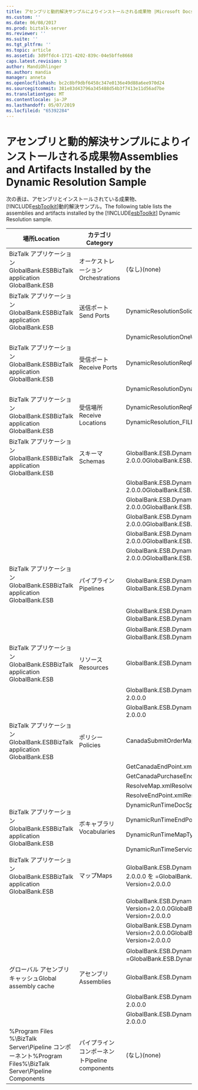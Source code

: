 ```yaml
---
title: アセンブリと動的解決サンプルによりインストールされる成果物 |Microsoft Docs
ms.custom: ''
ms.date: 06/08/2017
ms.prod: biztalk-server
ms.reviewer: ''
ms.suite: ''
ms.tgt_pltfrm: ''
ms.topic: article
ms.assetid: 3d9ffdc4-1721-4202-839c-04e5bffe8668
caps.latest.revision: 3
author: MandiOhlinger
ms.author: mandia
manager: anneta
ms.openlocfilehash: bc2c8bf9dbf6458c347e0136e49d88a6ee970d24
ms.sourcegitcommit: 381e83d43796a345488d54b3f7413e11d56ad7be
ms.translationtype: MT
ms.contentlocale: ja-JP
ms.lasthandoff: 05/07/2019
ms.locfileid: "65392284"
---
```

# <a name="assemblies-and-artifacts-installed-by-the-dynamic-resolution-sample"></a><span data-ttu-id="6fd30-102">アセンブリと動的解決サンプルによりインストールされる成果物</span><span class="sxs-lookup"><span data-stu-id="6fd30-102">Assemblies and Artifacts Installed by the Dynamic Resolution Sample</span></span>
<span data-ttu-id="6fd30-103">次の表は、アセンブリとインストールされている成果物、[!INCLUDE[esbToolkit](../includes/esbtoolkit-md.md)]動的解決サンプル。</span><span class="sxs-lookup"><span data-stu-id="6fd30-103">The following table lists the assemblies and artifacts installed by the [!INCLUDE[esbToolkit](../includes/esbtoolkit-md.md)] Dynamic Resolution sample.</span></span>  
  
|<span data-ttu-id="6fd30-104">場所</span><span class="sxs-lookup"><span data-stu-id="6fd30-104">Location</span></span>|<span data-ttu-id="6fd30-105">カテゴリ</span><span class="sxs-lookup"><span data-stu-id="6fd30-105">Category</span></span>|<span data-ttu-id="6fd30-106">コンポーネントの名前とバージョン</span><span class="sxs-lookup"><span data-stu-id="6fd30-106">Name and version of the component</span></span>|  
|--------------|--------------|---------------------------------------|  
|<span data-ttu-id="6fd30-107">BizTalk アプリケーション GlobalBank.ESB</span><span class="sxs-lookup"><span data-stu-id="6fd30-107">BizTalk application GlobalBank.ESB</span></span>|<span data-ttu-id="6fd30-108">オーケストレーション</span><span class="sxs-lookup"><span data-stu-id="6fd30-108">Orchestrations</span></span>|<span data-ttu-id="6fd30-109">(なし)</span><span class="sxs-lookup"><span data-stu-id="6fd30-109">(none)</span></span>|  
|<span data-ttu-id="6fd30-110">BizTalk アプリケーション GlobalBank.ESB</span><span class="sxs-lookup"><span data-stu-id="6fd30-110">BizTalk application GlobalBank.ESB</span></span>|<span data-ttu-id="6fd30-111">送信ポート</span><span class="sxs-lookup"><span data-stu-id="6fd30-111">Send Ports</span></span>|<span data-ttu-id="6fd30-112">DynamicResolutionSolicitResp</span><span class="sxs-lookup"><span data-stu-id="6fd30-112">DynamicResolutionSolicitResp</span></span>|  
|||<span data-ttu-id="6fd30-113">DynamicResolutionOneWay</span><span class="sxs-lookup"><span data-stu-id="6fd30-113">DynamicResolutionOneWay</span></span>|  
|<span data-ttu-id="6fd30-114">BizTalk アプリケーション GlobalBank.ESB</span><span class="sxs-lookup"><span data-stu-id="6fd30-114">BizTalk application GlobalBank.ESB</span></span>|<span data-ttu-id="6fd30-115">受信ポート</span><span class="sxs-lookup"><span data-stu-id="6fd30-115">Receive Ports</span></span>|<span data-ttu-id="6fd30-116">DynamicResolutionReqResp</span><span class="sxs-lookup"><span data-stu-id="6fd30-116">DynamicResolutionReqResp</span></span>|  
|||<span data-ttu-id="6fd30-117">DynamicResolution</span><span class="sxs-lookup"><span data-stu-id="6fd30-117">DynamicResolution</span></span>|  
|<span data-ttu-id="6fd30-118">BizTalk アプリケーション GlobalBank.ESB</span><span class="sxs-lookup"><span data-stu-id="6fd30-118">BizTalk application GlobalBank.ESB</span></span>|<span data-ttu-id="6fd30-119">受信場所</span><span class="sxs-lookup"><span data-stu-id="6fd30-119">Receive Locations</span></span>|<span data-ttu-id="6fd30-120">DynamicResolutionReqResp_SOAP</span><span class="sxs-lookup"><span data-stu-id="6fd30-120">DynamicResolutionReqResp_SOAP</span></span><br /><br /> <span data-ttu-id="6fd30-121">DynamicResolution_FILE</span><span class="sxs-lookup"><span data-stu-id="6fd30-121">DynamicResolution_FILE</span></span>|  
|<span data-ttu-id="6fd30-122">BizTalk アプリケーション GlobalBank.ESB</span><span class="sxs-lookup"><span data-stu-id="6fd30-122">BizTalk application GlobalBank.ESB</span></span>|<span data-ttu-id="6fd30-123">スキーマ</span><span class="sxs-lookup"><span data-stu-id="6fd30-123">Schemas</span></span>|<span data-ttu-id="6fd30-124">GlobalBank.ESB.DynamicResolution.Schemas.CNPurchaseOrderResponse Version 2.0.0.0</span><span class="sxs-lookup"><span data-stu-id="6fd30-124">GlobalBank.ESB.DynamicResolution.Schemas.CNPurchaseOrderResponse Version 2.0.0.0</span></span>|  
|||<span data-ttu-id="6fd30-125">GlobalBank.ESB.DynamicResolution.Schemas.NAOrderDoc Version 2.0.0.0</span><span class="sxs-lookup"><span data-stu-id="6fd30-125">GlobalBank.ESB.DynamicResolution.Schemas.NAOrderDoc Version 2.0.0.0</span></span>|  
|||<span data-ttu-id="6fd30-126">GlobalBank.ESB.DynamicResolution.Schemas.NAOrderResponse Version 2.0.0.0</span><span class="sxs-lookup"><span data-stu-id="6fd30-126">GlobalBank.ESB.DynamicResolution.Schemas.NAOrderResponse Version 2.0.0.0</span></span>|  
|||<span data-ttu-id="6fd30-127">GlobalBank.ESB.DynamicResolution.Schemas.CNOrderDoc Version 2.0.0.0</span><span class="sxs-lookup"><span data-stu-id="6fd30-127">GlobalBank.ESB.DynamicResolution.Schemas.CNOrderDoc Version 2.0.0.0</span></span>|  
|||<span data-ttu-id="6fd30-128">GlobalBank.ESB.DynamicResolution.Schemas.CNOrderResponse Version 2.0.0.0</span><span class="sxs-lookup"><span data-stu-id="6fd30-128">GlobalBank.ESB.DynamicResolution.Schemas.CNOrderResponse Version 2.0.0.0</span></span>|  
|||<span data-ttu-id="6fd30-129">GlobalBank.ESB.DynamicResolution.Schemas.CNPurchaseOrderDoc Version 2.0.0.0</span><span class="sxs-lookup"><span data-stu-id="6fd30-129">GlobalBank.ESB.DynamicResolution.Schemas.CNPurchaseOrderDoc Version 2.0.0.0</span></span>|  
|<span data-ttu-id="6fd30-130">BizTalk アプリケーション GlobalBank.ESB</span><span class="sxs-lookup"><span data-stu-id="6fd30-130">BizTalk application GlobalBank.ESB</span></span>|<span data-ttu-id="6fd30-131">パイプライン</span><span class="sxs-lookup"><span data-stu-id="6fd30-131">Pipelines</span></span>|<span data-ttu-id="6fd30-132">GlobalBank.ESB.DynamicResolution.Pipelines.ESBReceiveSendXMLXML バージョン 2.0.0.0 以降</span><span class="sxs-lookup"><span data-stu-id="6fd30-132">GlobalBank.ESB.DynamicResolution.Pipelines.ESBReceiveSendXMLXML Version 2.0.0.0</span></span>|  
|||<span data-ttu-id="6fd30-133">GlobalBank.ESB.DynamicResolution.Pipelines.ESBReceiveXML バージョン 2.0.0.0 以降</span><span class="sxs-lookup"><span data-stu-id="6fd30-133">GlobalBank.ESB.DynamicResolution.Pipelines.ESBReceiveXML Version 2.0.0.0</span></span>|  
|||<span data-ttu-id="6fd30-134">GlobalBank.ESB.DynamicResolution.Pipelines.ESBPassThrough バージョン 2.0.0.0 以降</span><span class="sxs-lookup"><span data-stu-id="6fd30-134">GlobalBank.ESB.DynamicResolution.Pipelines.ESBPassThrough Version 2.0.0.0</span></span>|  
|<span data-ttu-id="6fd30-135">BizTalk アプリケーション GlobalBank.ESB</span><span class="sxs-lookup"><span data-stu-id="6fd30-135">BizTalk application GlobalBank.ESB</span></span>|<span data-ttu-id="6fd30-136">リソース</span><span class="sxs-lookup"><span data-stu-id="6fd30-136">Resources</span></span>|<span data-ttu-id="6fd30-137">GlobalBank.ESB.DynamicResolution.Pipelines Version 2.0.0.0</span><span class="sxs-lookup"><span data-stu-id="6fd30-137">GlobalBank.ESB.DynamicResolution.Pipelines Version 2.0.0.0</span></span>|  
|||<span data-ttu-id="6fd30-138">GlobalBank.ESB.DynamicResolution.Schemas バージョン 2.0.0.0 以降</span><span class="sxs-lookup"><span data-stu-id="6fd30-138">GlobalBank.ESB.DynamicResolution.Schemas Version 2.0.0.0</span></span>|  
|||<span data-ttu-id="6fd30-139">GlobalBank.ESB.DynamicResolution.Transforms Version 2.0.0.0</span><span class="sxs-lookup"><span data-stu-id="6fd30-139">GlobalBank.ESB.DynamicResolution.Transforms Version 2.0.0.0</span></span>|  
|<span data-ttu-id="6fd30-140">BizTalk アプリケーション GlobalBank.ESB</span><span class="sxs-lookup"><span data-stu-id="6fd30-140">BizTalk application GlobalBank.ESB</span></span>|<span data-ttu-id="6fd30-141">ポリシー</span><span class="sxs-lookup"><span data-stu-id="6fd30-141">Policies</span></span>|<span data-ttu-id="6fd30-142">CanadaSubmitOrderMaps.xml</span><span class="sxs-lookup"><span data-stu-id="6fd30-142">CanadaSubmitOrderMaps.xml</span></span>|  
|||<span data-ttu-id="6fd30-143">GetCanadaEndPoint.xml</span><span class="sxs-lookup"><span data-stu-id="6fd30-143">GetCanadaEndPoint.xml</span></span>|  
|||<span data-ttu-id="6fd30-144">GetCanadaPurchaseEndPoint.xml</span><span class="sxs-lookup"><span data-stu-id="6fd30-144">GetCanadaPurchaseEndPoint.xml</span></span>|  
|||<span data-ttu-id="6fd30-145">ResolveMap.xml</span><span class="sxs-lookup"><span data-stu-id="6fd30-145">ResolveMap.xml</span></span>|  
|||<span data-ttu-id="6fd30-146">ResolveEndPoint.xml</span><span class="sxs-lookup"><span data-stu-id="6fd30-146">ResolveEndPoint.xml</span></span>|  
|<span data-ttu-id="6fd30-147">BizTalk アプリケーション GlobalBank.ESB</span><span class="sxs-lookup"><span data-stu-id="6fd30-147">BizTalk application GlobalBank.ESB</span></span>|<span data-ttu-id="6fd30-148">ボキャブラリ</span><span class="sxs-lookup"><span data-stu-id="6fd30-148">Vocabularies</span></span>|<span data-ttu-id="6fd30-149">DynamicRunTimeDocSpecs.xml</span><span class="sxs-lookup"><span data-stu-id="6fd30-149">DynamicRunTimeDocSpecs.xml</span></span><br /><br /> <span data-ttu-id="6fd30-150">DynamicRunTimeEndPoints.xml</span><span class="sxs-lookup"><span data-stu-id="6fd30-150">DynamicRunTimeEndPoints.xml</span></span><br /><br /> <span data-ttu-id="6fd30-151">DynamicRunTimeMapTypes.xml</span><span class="sxs-lookup"><span data-stu-id="6fd30-151">DynamicRunTimeMapTypes.xml</span></span><br /><br /> <span data-ttu-id="6fd30-152">DynamicRunTimeServiceActions.xml</span><span class="sxs-lookup"><span data-stu-id="6fd30-152">DynamicRunTimeServiceActions.xml</span></span>|  
|<span data-ttu-id="6fd30-153">BizTalk アプリケーション GlobalBank.ESB</span><span class="sxs-lookup"><span data-stu-id="6fd30-153">BizTalk application GlobalBank.ESB</span></span>|<span data-ttu-id="6fd30-154">マップ</span><span class="sxs-lookup"><span data-stu-id="6fd30-154">Maps</span></span>|<span data-ttu-id="6fd30-155">GlobalBank.ESB.DynamicResolution.Transforms.SubmitPurchaseOrderResponseCN_To_SubmitOrderResponseNA バージョン 2.0.0.0 を =</span><span class="sxs-lookup"><span data-stu-id="6fd30-155">GlobalBank.ESB.DynamicResolution.Transforms.SubmitPurchaseOrderResponseCN_To_SubmitOrderResponseNA Version=2.0.0.0</span></span>|  
|||<span data-ttu-id="6fd30-156">GlobalBank.ESB.DynamicResolution.Transforms.SubmitOrderRequestNA_To_SubmitOrderRequestCN Version=2.0.0.0</span><span class="sxs-lookup"><span data-stu-id="6fd30-156">GlobalBank.ESB.DynamicResolution.Transforms.SubmitOrderRequestNA_To_SubmitOrderRequestCN Version=2.0.0.0</span></span>|  
|||<span data-ttu-id="6fd30-157">GlobalBank.ESB.DynamicResolution.Transforms.SubmitOrderRequestNA_To_SubmitPurchaseOrderRequestCN Version=2.0.0.0</span><span class="sxs-lookup"><span data-stu-id="6fd30-157">GlobalBank.ESB.DynamicResolution.Transforms.SubmitOrderRequestNA_To_SubmitPurchaseOrderRequestCN Version=2.0.0.0</span></span>|  
|||<span data-ttu-id="6fd30-158">GlobalBank.ESB.DynamicResolution.Transforms.SubmitOrderResponseCN_To_SubmitOrderResponseNA バージョン 2.0.0.0 を =</span><span class="sxs-lookup"><span data-stu-id="6fd30-158">GlobalBank.ESB.DynamicResolution.Transforms.SubmitOrderResponseCN_To_SubmitOrderResponseNA Version=2.0.0.0</span></span>|  
|<span data-ttu-id="6fd30-159">グローバル アセンブリ キャッシュ</span><span class="sxs-lookup"><span data-stu-id="6fd30-159">Global assembly cache</span></span>|<span data-ttu-id="6fd30-160">アセンブリ</span><span class="sxs-lookup"><span data-stu-id="6fd30-160">Assemblies</span></span>|<span data-ttu-id="6fd30-161">GlobalBank.ESB.DynamicResolution.Pipelines Version 2.0.0.0</span><span class="sxs-lookup"><span data-stu-id="6fd30-161">GlobalBank.ESB.DynamicResolution.Pipelines Version 2.0.0.0</span></span>|  
|||<span data-ttu-id="6fd30-162">GlobalBank.ESB.DynamicResolution.Schemas バージョン 2.0.0.0 以降</span><span class="sxs-lookup"><span data-stu-id="6fd30-162">GlobalBank.ESB.DynamicResolution.Schemas Version 2.0.0.0</span></span>|  
|||<span data-ttu-id="6fd30-163">GlobalBank.ESB.DynamicResolution.Transforms Version 2.0.0.0</span><span class="sxs-lookup"><span data-stu-id="6fd30-163">GlobalBank.ESB.DynamicResolution.Transforms Version 2.0.0.0</span></span>|  
|<span data-ttu-id="6fd30-164">%Program Files %\\BizTalk Server\Pipeline コンポーネント</span><span class="sxs-lookup"><span data-stu-id="6fd30-164">%Program Files%\\BizTalk Server\Pipeline Components</span></span>|<span data-ttu-id="6fd30-165">パイプライン コンポーネント</span><span class="sxs-lookup"><span data-stu-id="6fd30-165">Pipeline components</span></span>|<span data-ttu-id="6fd30-166">(なし)</span><span class="sxs-lookup"><span data-stu-id="6fd30-166">(none)</span></span>|